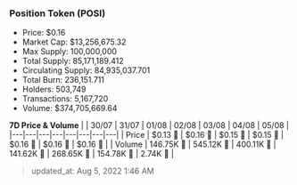 
  ### Position Token (POSI)
  - Price: $0.16
  - Market Cap: $13,256,675.32
  - Max Supply: 100,000,000
  - Total Supply: 85,171,189.412
  - Circulating Supply: 84,935,037.701
  - Total Burn: 236,151.711
  - Holders: 503,749
  - Transactions: 5,167,720
  - Volume: $374,705,669.64

  **7D Price & Volume**
  | | 30&#x2F;07 | 31&#x2F;07 | 01&#x2F;08 | 02&#x2F;08 | 03&#x2F;08 | 04&#x2F;08 | 05&#x2F;08 |
  |---|---|---|---|---|---|---|---|
  | Price | $0.13 🚀 | $0.16 🚀 | $0.15 🔻 | $0.15 🚀 | $0.16 🚀 | $0.16 🔻 | $0.16 🚀 |
  | Volume | 146.75K 🚀 | 545.12K 🚀 | 400.11K 🔻 | 141.62K 🔻 | 268.65K 🚀 | 154.78K 🔻 | 2.74K 🔻 |

  > updated_at: Aug 5, 2022 1:46 AM
